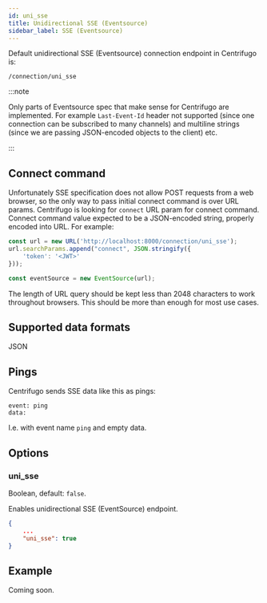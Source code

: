 ```yaml
---
id: uni_sse
title: Unidirectional SSE (Eventsource)
sidebar_label: SSE (Eventsource)
---
```


Default unidirectional SSE (Eventsource) connection endpoint in Centrifugo is:

```
/connection/uni_sse
```

:::note

Only parts of Eventsource spec that make sense for Centrifugo are implemented. For example `Last-Event-Id` header not supported (since one connection can be subscribed to many channels) and multiline strings (since we are passing JSON-encoded objects to the client) etc.

:::

## Connect command

Unfortunately SSE specification does not allow POST requests from a web browser, so the only way to pass initial connect command is over URL params. Centrifugo is looking for `connect` URL param for connect command. Connect command value expected to be a JSON-encoded string, properly encoded into URL. For example:

```javascript
const url = new URL('http://localhost:8000/connection/uni_sse');
url.searchParams.append("connect", JSON.stringify({
    'token': '<JWT>'
}));

const eventSource = new EventSource(url);
```

The length of URL query should be kept less than 2048 characters to work throughout browsers. This should be more than enough for most use cases.  

## Supported data formats

JSON

## Pings

Centrifugo sends SSE data like this as pings:

```
event: ping
data:
```

I.e. with event name `ping` and empty data.

## Options

### uni_sse

Boolean, default: `false`.

Enables unidirectional SSE (EventSource) endpoint.

```json title="config.json"
{
    ...
    "uni_sse": true
}
```

## Example

Coming soon.